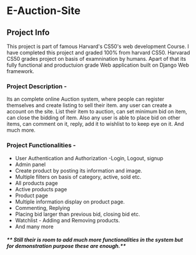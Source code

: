 # E-Auction-Site

## Project Info
This project is part of famous Harvard's CS50's web development Course. I have 
completed this project and graded 100% from harvard CS50. Harvarad CS50 grades project
on basis of examnination by humans. Apart of that its fully functional and productuion
grade Web application built on Django Web framework.

### Project Description - 
Its an complete online Auction system, where people can register themselves and create listing to sell their item.
any user can create a account on the site. List their item to auction, can set minimum bid on item, can close the
bidding of item. Also any user is able to place bid on other items, can comment on it, reply, add it to wishlist to
to keep eye on it. And much more.

### Project Functionalities -
* User Authentication and Authorization -Login, Logout, signup
* Admin panel
* Create product by posting its information and image.
* Multiple filters on basis of category, active, sold etc. 
* All products page
* Active products page
* Product page
* Multiple information display on product page.
* Commenting, Replying
* Placing bid larger than previous bid, closing bid etc.
* Watchlist - Adding and Removing products.
* And many more

##### ** Still their is room to add much more functionalities in the system but for demonstration purpose these are enough.**
